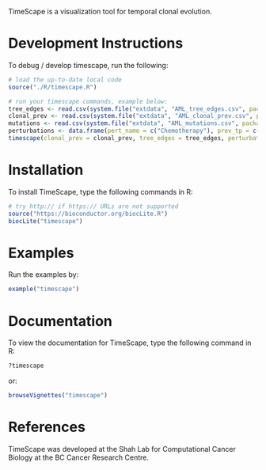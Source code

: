 
TimeScape is a visualization tool for temporal clonal evolution.

# Development Instructions

To debug / develop timescape, run the following:

```r
# load the up-to-date local code
source("./R/timescape.R")

# run your timescape commands, example below:
tree_edges <- read.csv(system.file("extdata", "AML_tree_edges.csv", package = "timescape"))
clonal_prev <- read.csv(system.file("extdata", "AML_clonal_prev.csv", package = "timescape"))
mutations <- read.csv(system.file("extdata", "AML_mutations.csv", package = "timescape"))
perturbations <- data.frame(pert_name = c("Chemotherapy"), prev_tp = c("Diagnosis"), frac = c(0.1))
timescape(clonal_prev = clonal_prev, tree_edges = tree_edges, perturbations = perturbations, height=260)
```

# Installation 

To install TimeScape, type the following commands in R:


```r
# try http:// if https:// URLs are not supported
source("https://bioconductor.org/biocLite.R")
biocLite("timescape")
```

# Examples 

Run the examples by: 


```r
example("timescape")
```

# Documentation 

To view the documentation for TimeScape, type the following command in R:


```r
?timescape
```

or:


```r
browseVignettes("timescape") 
```

# References

TimeScape was developed at the Shah Lab for Computational Cancer Biology at the BC Cancer Research Centre.
